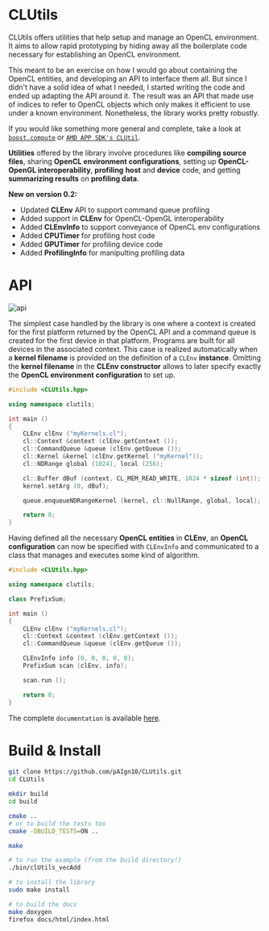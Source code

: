 CLUtils
=======

CLUtils offers utilities that help setup and manage an OpenCL environment. It aims to allow rapid prototyping by hiding away all the boilerplate code necessary for establishing an OpenCL environment.

This meant to be an exercise on how I would go about containing the OpenCL entities, and developing an API to interface them all. But since I didn't have a solid idea of what I needed, I started writing the code and ended up adapting the API around it. The result was an API that made use of indices to refer to OpenCL objects which only makes it efficient to use under a known environment. Nonetheless, the library works pretty robustly.

If you would like something more general and complete, take a look at [`boost.compute`](https://github.com/kylelutz/compute) or [`AMD APP SDK's CLUtil`](http://developer.amd.com/tools-and-sdks/opencl-zone/amd-accelerated-parallel-processing-app-sdk/).

**Utilities** offered by the library involve procedures like **compiling source files**, sharing **OpenCL environment configurations**, setting up **OpenCL-OpenGL interoperability**, **profiling** **host** and **device** code, and getting **summarizing results** on **profiling data**.

**New on version 0.2:**

* Updated **CLEnv** API to support command queue profiling
* Added support in **CLEnv** for OpenCL-OpenGL interoperability
* Added **CLEnvInfo** to support conveyance of OpenCL env configurations
* Added **CPUTimer** for profiling host code
* Added **GPUTimer** for profiling device code
* Added **ProfilingInfo** for manipulting profiling data

API
===

![api](https://img.shields.io/badge/API-experimental-red.svg?style=flat)

The simplest case handled by the library is one where a context is created for the first platform returned by the OpenCL API and a command queue is created for the first device in that platform. Programs are built for all devices in the associated context. This case is realized automatically when a **kernel filename** is provided on the definition of a `CLEnv` **instance**. Omitting the **kernel filename** in the **CLEnv constructor** allows to later specify exactly the **OpenCL environment configuration** to set up.

```cpp
#include <CLUtils.hpp>

using namespace clutils;

int main ()
{
    CLEnv clEnv ("myKernels.cl");
    cl::Context &context (clEnv.getContext ());
    cl::CommandQueue &queue (clEnv.getQueue ());
    cl::Kernel &kernel (clEnv.getKernel ("myKernel"));
    cl::NDRange global (1024), local (256);

    cl::Buffer dBuf (context, CL_MEM_READ_WRITE, 1024 * sizeof (int));
    kernel.setArg (0, dBuf);

    queue.enqueueNDRangeKernel (kernel, cl::NullRange, global, local);

    return 0;
}
```

Having defined all the necessary **OpenCL entities** in **CLEnv**, an **OpenCL configuration** can now be specified with `CLEnvInfo` and communicated to a class that manages and executes some kind of algorithm.

```cpp
#include <CLUtils.hpp>

using namespace clutils;

class PrefixSum;

int main ()
{
    CLEnv clEnv ("myKernels.cl");
    cl::Context &context (clEnv.getContext ());
    cl::CommandQueue &queue (clEnv.getQueue ());

    CLEnvInfo info (0, 0, 0, 0, 0);
    PrefixSum scan (clEnv, info);

    scan.run ();

    return 0;
}
```

The complete `documentation` is available [here](http://clutils.paign10.me).


Build & Install
===============

```bash
git clone https://github.com/pAIgn10/CLUtils.git
cd CLUtils

mkdir build
cd build

cmake ..
# or to build the tests too
cmake -DBUILD_TESTS=ON ..

make

# to run the example (from the build directory!)
./bin/clUtils_vecAdd

# to install the library
sudo make install

# to build the docs
make doxygen
firefox docs/html/index.html
```
